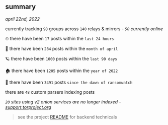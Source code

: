 
## summary
_april 22nd, 2022_

currently tracking `98` groups across `140` relays & mirrors - _`50` currently online_

⏲ there have been `17` posts within the `last 24 hours`

🦈 there have been `284` posts within the `month of april`

🪐 there have been `1000` posts within the `last 90 days`

🏚 there have been `1205` posts within the `year of 2022`

🦕 there have been `3491` posts `since the dawn of ransomwatch`

there are `48` custom parsers indexing posts

_`20` sites using v2 onion services are no longer indexed - [support.torproject.org](https://support.torproject.org/onionservices/v2-deprecation/)_

> see the project [README](https://github.com/thetanz/ransomwatch#ransomwatch--) for backend technicals
